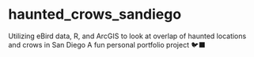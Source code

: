 # haunted_crows_sandiego
Utilizing eBird data, R, and ArcGIS to look at overlap of haunted locations and crows in San Diego
A fun personal portfolio project 🐦‍⬛

